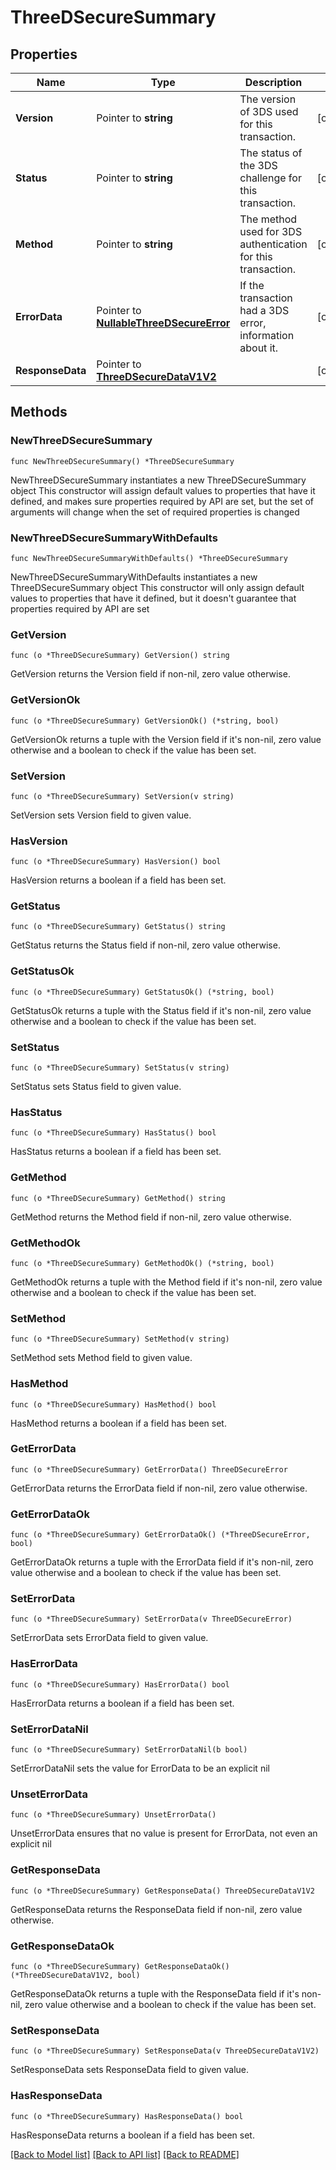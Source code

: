 # ThreeDSecureSummary

## Properties

Name | Type | Description | Notes
------------ | ------------- | ------------- | -------------
**Version** | Pointer to **string** | The version of 3DS used for this transaction. | [optional] 
**Status** | Pointer to **string** | The status of the 3DS challenge for this transaction. | [optional] 
**Method** | Pointer to **string** | The method used for 3DS authentication for this transaction. | [optional] 
**ErrorData** | Pointer to [**NullableThreeDSecureError**](ThreeDSecureError.md) | If the transaction had a 3DS error, information about it. | [optional] 
**ResponseData** | Pointer to [**ThreeDSecureDataV1V2**](ThreeDSecureDataV1V2.md) |  | [optional] 

## Methods

### NewThreeDSecureSummary

`func NewThreeDSecureSummary() *ThreeDSecureSummary`

NewThreeDSecureSummary instantiates a new ThreeDSecureSummary object
This constructor will assign default values to properties that have it defined,
and makes sure properties required by API are set, but the set of arguments
will change when the set of required properties is changed

### NewThreeDSecureSummaryWithDefaults

`func NewThreeDSecureSummaryWithDefaults() *ThreeDSecureSummary`

NewThreeDSecureSummaryWithDefaults instantiates a new ThreeDSecureSummary object
This constructor will only assign default values to properties that have it defined,
but it doesn't guarantee that properties required by API are set

### GetVersion

`func (o *ThreeDSecureSummary) GetVersion() string`

GetVersion returns the Version field if non-nil, zero value otherwise.

### GetVersionOk

`func (o *ThreeDSecureSummary) GetVersionOk() (*string, bool)`

GetVersionOk returns a tuple with the Version field if it's non-nil, zero value otherwise
and a boolean to check if the value has been set.

### SetVersion

`func (o *ThreeDSecureSummary) SetVersion(v string)`

SetVersion sets Version field to given value.

### HasVersion

`func (o *ThreeDSecureSummary) HasVersion() bool`

HasVersion returns a boolean if a field has been set.

### GetStatus

`func (o *ThreeDSecureSummary) GetStatus() string`

GetStatus returns the Status field if non-nil, zero value otherwise.

### GetStatusOk

`func (o *ThreeDSecureSummary) GetStatusOk() (*string, bool)`

GetStatusOk returns a tuple with the Status field if it's non-nil, zero value otherwise
and a boolean to check if the value has been set.

### SetStatus

`func (o *ThreeDSecureSummary) SetStatus(v string)`

SetStatus sets Status field to given value.

### HasStatus

`func (o *ThreeDSecureSummary) HasStatus() bool`

HasStatus returns a boolean if a field has been set.

### GetMethod

`func (o *ThreeDSecureSummary) GetMethod() string`

GetMethod returns the Method field if non-nil, zero value otherwise.

### GetMethodOk

`func (o *ThreeDSecureSummary) GetMethodOk() (*string, bool)`

GetMethodOk returns a tuple with the Method field if it's non-nil, zero value otherwise
and a boolean to check if the value has been set.

### SetMethod

`func (o *ThreeDSecureSummary) SetMethod(v string)`

SetMethod sets Method field to given value.

### HasMethod

`func (o *ThreeDSecureSummary) HasMethod() bool`

HasMethod returns a boolean if a field has been set.

### GetErrorData

`func (o *ThreeDSecureSummary) GetErrorData() ThreeDSecureError`

GetErrorData returns the ErrorData field if non-nil, zero value otherwise.

### GetErrorDataOk

`func (o *ThreeDSecureSummary) GetErrorDataOk() (*ThreeDSecureError, bool)`

GetErrorDataOk returns a tuple with the ErrorData field if it's non-nil, zero value otherwise
and a boolean to check if the value has been set.

### SetErrorData

`func (o *ThreeDSecureSummary) SetErrorData(v ThreeDSecureError)`

SetErrorData sets ErrorData field to given value.

### HasErrorData

`func (o *ThreeDSecureSummary) HasErrorData() bool`

HasErrorData returns a boolean if a field has been set.

### SetErrorDataNil

`func (o *ThreeDSecureSummary) SetErrorDataNil(b bool)`

 SetErrorDataNil sets the value for ErrorData to be an explicit nil

### UnsetErrorData
`func (o *ThreeDSecureSummary) UnsetErrorData()`

UnsetErrorData ensures that no value is present for ErrorData, not even an explicit nil
### GetResponseData

`func (o *ThreeDSecureSummary) GetResponseData() ThreeDSecureDataV1V2`

GetResponseData returns the ResponseData field if non-nil, zero value otherwise.

### GetResponseDataOk

`func (o *ThreeDSecureSummary) GetResponseDataOk() (*ThreeDSecureDataV1V2, bool)`

GetResponseDataOk returns a tuple with the ResponseData field if it's non-nil, zero value otherwise
and a boolean to check if the value has been set.

### SetResponseData

`func (o *ThreeDSecureSummary) SetResponseData(v ThreeDSecureDataV1V2)`

SetResponseData sets ResponseData field to given value.

### HasResponseData

`func (o *ThreeDSecureSummary) HasResponseData() bool`

HasResponseData returns a boolean if a field has been set.


[[Back to Model list]](../README.md#documentation-for-models) [[Back to API list]](../README.md#documentation-for-api-endpoints) [[Back to README]](../README.md)


